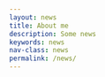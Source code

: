 ```yaml
---
layout: news
title: About me
description: Some news
keywords: news
nav-class: news
permalink: /news/
---
```

